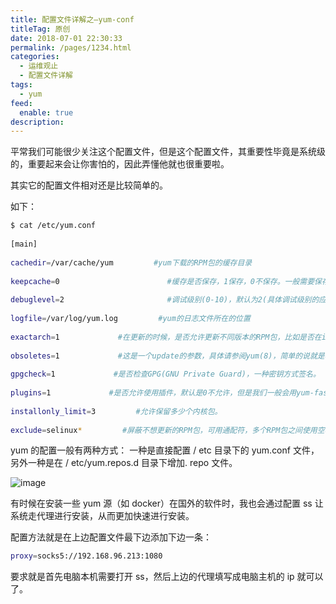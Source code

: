 ```yaml
---
title: 配置文件详解之–yum-conf
titleTag: 原创
date: 2018-07-01 22:30:33
permalink: /pages/1234.html
categories: 
  - 运维观止
  - 配置文件详解
tags: 
  - yum
feed: 
  enable: true
description: 
---
```


平常我们可能很少关注这个配置文件，但是这个配置文件，其重要性毕竟是系统级的，重要起来会让你害怕的，因此弄懂他就也很重要啦。



其实它的配置文件相对还是比较简单的。



如下：



```sh
$ cat /etc/yum.conf
 
[main]
 
cachedir=/var/cache/yum         #yum下载的RPM包的缓存目录
 
keepcache=0                        #缓存是否保存，1保存，0不保存。一般需要保存一些常用而又不容易下载的软件时，就开启这个选项。
 
debuglevel=2                       #调试级别(0-10)，默认为2(具体调试级别的应用，我也不了解)。
 
logfile=/var/log/yum.log         #yum的日志文件所在的位置
 
exactarch=1             #在更新的时候，是否允许更新不同版本的RPM包，比如是否在i386上更新i686的RPM包。
 
obsoletes=1             #这是一个update的参数，具体请参阅yum(8)，简单的说就是相当于upgrade，允许更新陈旧的RPM包。
 
gpgcheck=1             #是否检查GPG(GNU Private Guard)，一种密钥方式签名。
 
plugins=1             #是否允许使用插件，默认是0不允许，但是我们一般会用yum-fastestmirror这个插件。
 
installonly_limit=3         #允许保留多少个内核包。
 
exclude=selinux*         #屏蔽不想更新的RPM包，可用通配符，多个RPM包之间使用空格分离。
```



yum 的配置一般有两种方式： 一种是直接配置 / etc 目录下的 yum.conf 文件， 另外一种是在 / etc/yum.repos.d 目录下增加. repo 文件。





![image](http://t.eryajf.net/imgs/2021/09/139ba1f1caabfc0e.jpg)





有时候在安装一些 yum 源（如 docker）在国外的软件时，我也会通过配置 ss 让系统走代理进行安装，从而更加快速进行安装。



配置方法就是在上边配置文件最下边添加下边一条：



```sh
proxy=socks5://192.168.96.213:1080
```



要求就是首先电脑本机需要打开 ss，然后上边的代理填写成电脑主机的 ip 就可以了。
